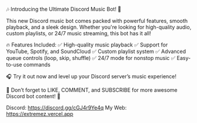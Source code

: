 🎶 Introducing the Ultimate Discord Music Bot! 🚀

This new Discord music bot comes packed with powerful features, smooth playback, and a sleek design. Whether you're looking for high-quality audio, custom playlists, or 24/7 music streaming, this bot has it all!

🔥 Features Included:
✅ High-quality music playback
✅ Support for YouTube, Spotify, and SoundCloud
✅ Custom playlist system
✅ Advanced queue controls (loop, skip, shuffle)
✅ 24/7 mode for nonstop music
✅ Easy-to-use commands

🎧 Try it out now and level up your Discord server’s music experience!

📌 Don’t forget to LIKE, COMMENT, and SUBSCRIBE for more awesome Discord bot content! 🚀

Discord: https://discord.gg/cGJ4r9Ye4q
My Web: https://extremez.vercel.app
